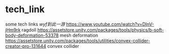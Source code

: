 # tech_link
some tech links
*wyf到此一游*
https://www.youtube.com/watch?v=DInV-jHm9rk ragdoll
https://assetstore.unity.com/packages/tools/physics/b-soft-body-deformation-53378 mesh deformation
https://assetstore.unity.com/packages/tools/utilities/convex-collider-creator-pro-131644 convex collider

